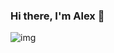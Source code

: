 ### Hi there, I'm Alex 👋

![img](https://github-readme-stats.vercel.app/api?username=alchaplinsky&count_private=true&show_icons=true&theme=light)
<!--
**alchaplinsky/alchaplinsky** is a ✨ _special_ ✨ repository because its `README.md` (this file) appears on your GitHub profile.

Here are some ideas to get you started:

- 🔭 I’m currently working on ...
- 🌱 I’m currently learning ...
- 👯 I’m looking to collaborate on ...
- 🤔 I’m looking for help with ...
- 💬 Ask me about ...
- 📫 How to reach me: ...
- 😄 Pronouns: ...
- ⚡ Fun fact: ...
-->
